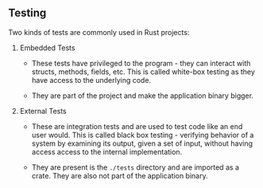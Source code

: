 ## Testing

Two kinds of tests are commonly used in Rust projects:

1. Embedded Tests

   + These tests have privileged to the program - they can interact with structs, methods, fields, etc. This is called white-box testing as they have access to the underlying code.

   + They are part of the project and make the application binary bigger.

2. External Tests

   + These are integration tests and are used to test code like an end user would. This is called black box testing - verifying behavior of a system by examining its output, given a set of input, without having access access to the internal implementation.

   + They are present is the `./tests` directory and are imported as a crate. They are also not part of the application binary.
